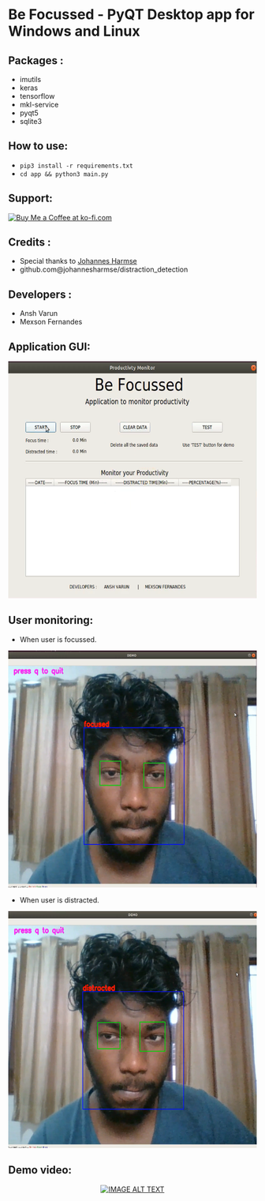 #  Be Focussed - PyQT Desktop app for Windows and Linux

## Packages :
 - imutils
 - keras 
 - tensorflow
 - mkl-service
 - pyqt5
 - sqlite3

## How to use:
 - `pip3 install -r requirements.txt`
 - `cd app && python3 main.py`

## Support:
<a href='https://ko-fi.com/Y8Y31LBT4' target='_blank'><img height='36' style='border:0px;height:36px;' src='https://cdn.ko-fi.com/cdn/kofi3.png?v=2' border='0' alt='Buy Me a Coffee at ko-fi.com' /></a>


## Credits : 
  - Special thanks to <a href="https://github.com/johannesharmse">Johannes Harmse</a>
  - github.com@johannesharmse/distraction_detection
  
## Developers : 
  - Ansh Varun
  - Mexson Fernandes
  
## Application GUI:
<img src="img/GUI.png" width="640px" height="480px"/>

## User monitoring:
 - When user is focussed.
<img src="img/focussed.png" width="640px" height="480px"/>
 
 - When user is distracted.
<img src="img/distracted.png" width="640px" height="480px"/>

## Demo video:

<div align="center">
  <a href="https://www.youtube.com/watch?v=HkPTAjBWgXM"><img src="https://img.youtube.com/vi/HkPTAjBWgXM/0.jpg" alt="IMAGE ALT TEXT"></a>
</div>

